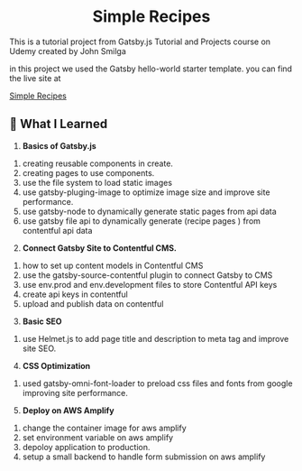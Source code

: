 
<h1 align="center">
  Simple Recipes
</h1>

This is a tutorial project from Gatsby.js Tutorial and Projects course on Udemy created by John Smilga

in this project we used the Gatsby hello-world starter template. you can find the live site at 

[Simple Recipes](https://main.d1b4ei562dmp2d.amplifyapp.com/)

## 🚀 What I Learned 

1.  **Basics of Gatsby.js**

  1) creating reusable components in create. 
  2) creating pages to use components. 
  3) use the file system to load static images
  4) use gatsby-pluging-image to optimize image size and improve site performance.
  5) use gatsby-node to dynamically generate static pages from api data 
  6) use gatsby file api to dynamically generate (recipe pages ) from contentful api data 

   

2.  **Connect Gatsby Site to Contentful CMS.**

   1) how to set up content models in Contentful CMS 
   2) use the gatsby-source-contentful plugin to connect Gatsby to CMS 
   3) use env.prod and env.development files to store Contentful API keys 
   4) create api keys in contentful
   5) upload and publish data on contentful 

3.  **Basic SEO**
  1) use Helmet.js to add page title and description to meta tag and improve site SEO.

4.  **CSS Optimization**
  1) used gatsby-omni-font-loader to preload css files and fonts from google improving site performance.

    
5.  **Deploy on AWS Amplify**

  1) change the container image for aws amplify
  2) set environment variable on aws amplify 
  3) depoloy application to production.
  4) setup a small backend to handle form submission on aws amplify 

